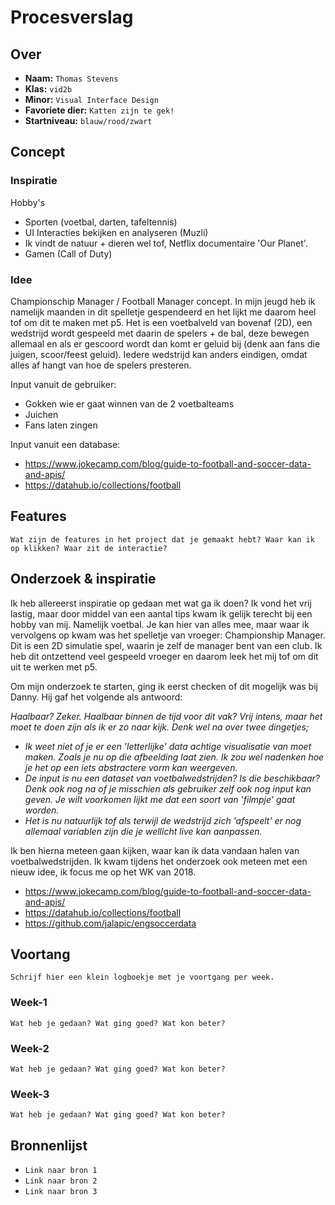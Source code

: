 <!-- Vergeet je niet de comments uit te zetten voordat je begint met typen? 💬 -->

# Procesverslag

## Over
* **Naam:** `Thomas Stevens`
* **Klas:** `vid2b`
* **Minor:** `Visual Interface Design`
* **Favoriete dier:** `Katten zijn te gek!`
* **Startniveau:** `blauw/rood/zwart`

## Concept

### Inspiratie

<!-- Ik sta voor minimalisme, vind de kleuren zwart en wit heel fijn combineren daarbij. Ik heb zelf lichtelijke OCD, dus kan er slecht tegen als dingen niet goed uitgelijnd zijn en dat wil ik mee brengen in m'n uiting. Los van dit vindt ik symmetrische ontwerpen heel fijn om naar te kijken. -->

Hobby's
- Sporten (voetbal, darten, tafeltennis)
- UI Interacties bekijken en analyseren (Muzli)
- Ik vindt de natuur + dieren wel tof, Netflix documentaire 'Our Planet'.
- Gamen (Call of Duty)

### Idee 
Championschip Manager / Football Manager concept. In mijn jeugd heb ik namelijk maanden in dit spelletje gespendeerd en het lijkt me daarom heel tof om dit te maken met p5. Het is een voetbalveld van bovenaf (2D), een wedstrijd wordt gespeeld met daarin de spelers + de bal, deze bewegen allemaal en als er gescoord wordt dan komt er geluid bij (denk aan fans die juigen, scoor/feest geluid). Iedere wedstrijd kan anders eindigen, omdat alles af hangt van hoe de spelers presteren.

Input vanuit de gebruiker:
- Gokken wie er gaat winnen van de 2 voetbalteams
- Juichen 
- Fans laten zingen

Input vanuit een database:
- https://www.jokecamp.com/blog/guide-to-football-and-soccer-data-and-apis/
- https://datahub.io/collections/football


## Features

`Wat zijn de features in het project dat je gemaakt hebt? Waar kan ik op klikken? Waar zit de interactie?`

## Onderzoek & inspiratie
Ik heb allereerst inspiratie op gedaan met wat ga ik doen? Ik vond het vrij lastig, maar door middel van een aantal tips kwam ik gelijk terecht bij een hobby van mij. Namelijk voetbal. Je kan hier van alles mee, maar waar ik vervolgens op kwam was het spelletje van vroeger: Championship Manager. Dit is een 2D simulatie spel, waarin je zelf de manager bent van een club. Ik heb dit ontzettend veel gespeeld vroeger en daarom leek het mij tof om dit uit te werken met p5.

Om mijn onderzoek te starten, ging ik eerst checken of dit mogelijk was bij Danny. Hij gaf het volgende als antwoord:

<i>Haalbaar? Zeker. Haalbaar binnen de tijd voor dit vak? Vrij intens, maar het moet te doen zijn als ik er zo naar kijk.
Denk wel na over twee dingetjes;
- Ik weet niet of je er een 'letterlijke' data achtige visualisatie van moet maken. Zoals je nu op die afbeelding laat zien. Ik zou wel nadenken hoe je het op een iets abstractere vorm kan weergeven.
- De input is nu een dataset van voetbalwedstrijden? Is die beschikbaar? Denk ook nog na of je misschien als gebruiker zelf ook nog input kan geven. Je wilt voorkomen lijkt me dat een soort van 'filmpje' gaat worden. 
- Het is nu natuurlijk tof als terwijl de wedstrijd zich 'afspeelt' er nog allemaal variablen zijn die je wellicht live kan aanpassen.</i>

Ik ben hierna meteen gaan kijken, waar kan ik data vandaan halen van voetbalwedstrijden. Ik kwam tijdens het onderzoek ook meteen met een nieuw idee, ik focus me op het WK van 2018. 
- https://www.jokecamp.com/blog/guide-to-football-and-soccer-data-and-apis/
- https://datahub.io/collections/football
- https://github.com/jalapic/engsoccerdata


## Voortang

`Schrijf hier een klein logboekje met je voortgang per week.`

### Week-1
`Wat heb je gedaan? Wat ging goed? Wat kon beter?`

### Week-2
`Wat heb je gedaan? Wat ging goed? Wat kon beter?`

### Week-3
`Wat heb je gedaan? Wat ging goed? Wat kon beter?`


## Bronnenlijst

* `Link naar bron 1`
* `Link naar bron 2`
* `Link naar bron 3`